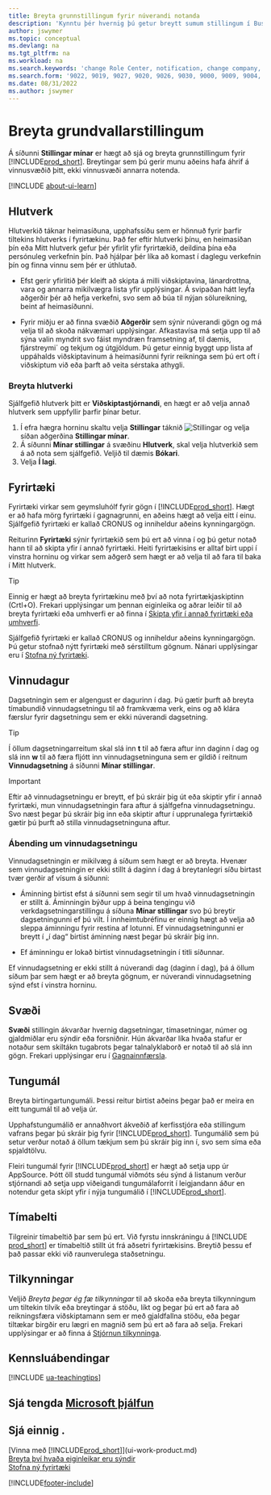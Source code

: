 ```yaml
---
title: Breyta grunnstillingum fyrir núverandi notanda
description: 'Kynntu þér hvernig þú getur breytt sumum stillingum í Business Central, til dæmis hlutverkinu þínu og Mitt hlutverk, fyrirtæki, vinnudagsetningu og tímabelti.'
author: jswymer
ms.topic: conceptual
ms.devlang: na
ms.tgt_pltfrm: na
ms.workload: na
ms.search.keywords: 'change Role Center, notification, change company, change work date, decimal separator'
ms.search.form: '9022, 9019, 9027, 9020, 9026, 9030, 9000, 9009, 9004, 9005, 9024, 9006, 9007, 9010, 9016, 9017'
ms.date: 08/31/2022
ms.author: jswymer
---
```

# <a name="change-basic-settings"></a>Breyta grundvallarstillingum

Á síðunni **Stillingar mínar** er hægt að sjá og breyta grunnstillingum fyrir [!INCLUDE[prod_short](includes/prod_short.md)]. Breytingar sem þú gerir munu aðeins hafa áhrif á vinnusvæðið þitt, ekki vinnusvæði annarra notenda.  

[!INCLUDE [about-ui-learn](includes/about-ui-learn.md)]

## <a name="role"></a><a name="role-center"></a>Hlutverk

Hlutverkið táknar heimasíðuna, upphafssíðu sem er hönnuð fyrir þarfir tiltekins hlutverks í fyrirtækinu. Það fer eftir hlutverki þínu, en heimasíðan þín eða Mitt hlutverk gefur þér yfirlit yfir fyrirtækið, deildina þína eða persónuleg verkefnin þín. Það hjálpar þér líka að komast í daglegu verkefnin þín og finna vinnu sem þér er úthlutað.

* Efst gerir yfirlitið þér kleift að skipta á milli viðskiptavina, lánardrottna, vara og annarra mikilvægra lista yfir upplýsingar. Á svipaðan hátt leyfa aðgerðir þér að hefja verkefni, svo sem að búa til nýjan sölureikning, beint af heimasíðunni.

* Fyrir miðju er að finna svæðið **Aðgerðir** sem sýnir núverandi gögn og má velja til að skoða nákvæmari upplýsingar. Afkastavísa má setja upp til að sýna valin myndrit svo fáist myndræn framsetning af, til dæmis, fjárstreymi´ og tekjum og útgjöldum. Þú getur einnig byggt upp lista af uppáhalds viðskiptavinum á heimasíðunni fyrir reikninga sem þú ert oft í viðskiptum við eða þarft að veita sérstaka athygli.

### <a name="change-the-role"></a>Breyta hlutverki

Sjálfgefið hlutverk þitt er **Viðskiptastjórnandi**, en hægt er að velja annað hlutverk sem uppfyllir þarfir þínar betur.  

1. Í efra hægra horninu skaltu velja **Stillingar** táknið ![Stillingar](media/ui-experience/settings_icon_small.png "Stillingatákn fyrir hlutverkamiðstöð") og velja síðan aðgerðina **Stillingar mínar**.
2. Á síðunni **Mínar stillingar** á svæðinu **Hlutverk**, skal velja hlutverkið sem á að nota sem sjálfgefið. Veljið til dæmis **Bókari**.
3. Velja **Í lagi**.

## <a name="company"></a><a name="company"></a>Fyrirtæki

Fyrirtæki virkar sem geymsluhólf fyrir gögn í [!INCLUDE[prod_short](includes/prod_short.md)]. Hægt er að hafa mörg fyrirtæki í gagnagrunni, en aðeins hægt að velja eitt í einu. Sjálfgefið fyrirtæki er kallað CRONUS og inniheldur aðeins kynningargögn.

Reiturinn **Fyrirtæki** sýnir fyrirtækið sem þú ert að vinna í og þú getur notað hann til að skipta yfir í annað fyrirtæki. Heiti fyrirtækisins er alltaf birt uppi í vinstra horninu og virkar sem aðgerð sem hægt er að velja til að fara til baka í Mitt hlutverk.

> [!TIP]
> Einnig er hægt að breyta fyrirtækinu með því að nota fyrirtækjaskiptinn (Crtl+O). Frekari upplýsingar um þennan eiginleika og aðrar leiðir til að breyta fyrirtæki eða umhverfi er að finna í [Skipta yfir í annað fyrirtæki eða umhverfi](ui-organization-switch.md).

Sjálfgefið fyrirtæki er kallað CRONUS og inniheldur aðeins kynningargögn. Þú getur stofnað nýtt fyrirtæki með sérstilltum gögnum. Nánari upplýsingar eru í [Stofna ný fyrirtæki](about-new-company.md).

<!--
### <a name="to-change-the-company-name"></a>To change the company name

The company name is always displayed at the top left corner and works as an action that you can choose to go back to the Role Center. You can change this name on the **Company Information** page.

1. Choose the ![Sprocket icon to open the Settings menu.](media/ui-experience/settings_icon_small.png) icon, and then choose the **Company Information** action.
2. In the **Name** field, enter the new company name.
3. Leave the page. The system restarts and displays the new company in the top-left corner.

### <a name="to-display-a-company-badge-for-quick-access-to-company-information"></a><a name="badge"></a>To display a company badge for quick access to company information

You can add a customized badge in the top-right corner, which you can choose to quickly view company name and tenant information in a pop-up box. The company badge is also useful when [!INCLUDE[prod_short](includes/prod_short.md)] is embedded in another application, like Microsoft Teams or in some other web application. In these cases, because the [!INCLUDE[web_client](includes/web_client.md)] displays less surrounding contextual information, the company badge serves as the only way to determine which company or environment a record belongs to.

1. Choose the ![Lightbulb that opens the Tell Me feature.](media/ui-search/search_small.png "Tell me what you want to do") icon, enter **Company Information**, and then choose the related link.
2. On the **Company Badge** FastTab, fill in the fields as necessary. [!INCLUDE[tooltip-inline-tip](includes/tooltip-inline-tip_md.md)].

> [!NOTE]
> If a company badge is defined, then you cannot change the company name as described in [To change the company name](ui-change-basic-settings.md#to-change-the-company-name)-->

## <a name="work-date"></a><a name="work-date"></a>Vinnudagur

Dagsetningin sem er algengust er dagurinn í dag. Þú gætir þurft að breyta tímabundið vinnudagsetningu til að framkvæma verk, eins og að klára færslur fyrir dagsetningu sem er ekki núverandi dagsetning.

> [!TIP]  
> Í öllum dagsetningarreitum skal slá inn **t** til að færa aftur inn daginn í dag og slá inn **w** til að færa fljótt inn vinnudagsetninguna sem er gildið í reitnum **Vinnudagsetning** á síðunni **Mínar stillingar**.

> [!IMPORTANT]  
> Eftir að vinnudagsetningu er breytt, ef þú skráir þig út eða skiptir yfir í annað fyrirtæki, mun vinnudagsetningin fara aftur á sjálfgefna vinnudagsetningu. Svo næst þegar þú skráir þig inn eða skiptir aftur í upprunalega fyrirtækið gætir þú þurft að stilla vinnudagsetninguna aftur.

### <a name="work-date-indication"></a>Ábending um vinnudagsetningu

Vinnudagsetningin er mikilvæg á síðum sem hægt er að breyta. Hvenær sem vinnudagsetningin er ekki stillt á daginn í dag á breytanlegri síðu birtast tvær gerðir af vísum á síðunni:

* Áminning birtist efst á síðunni sem segir til um hvað vinnudagsetningin er stillt á. Áminningin býður upp á beina tengingu við verkdagsetningarstillingu á síðuna **Mínar stillingar** svo þú breytir dagsetningunni ef þú vilt. Í innheimtubréfinu er einnig hægt að velja að sleppa áminningu fyrir restina af lotunni. Ef vinnudagsetningunni er breytt í „í dag“ birtist áminning næst þegar þú skráir þig inn.

* Ef áminningu er lokað birtist vinnudagsetningin í titli síðunnar.  

Ef vinnudagsetning er ekki stillt á núverandi dag (daginn í dag), þá á öllum síðum þar sem hægt er að breyta gögnum, er núverandi vinnudagsetning sýnd efst í vinstra horninu.

## <a name="region"></a><a name="region"></a> Svæði

**Svæði** stillingin ákvarðar hvernig dagsetningar, tímasetningar, númer og gjaldmiðlar eru sýndir eða forsniðnir. Hún ákvarðar líka hvaða stafur er notaður sem skiltákn tugabrots þegar talnalyklaborð er notað til að slá inn gögn. Frekari upplýsingar eru í [Gagnainnfærsla](ui-enter-data.md#decimal).

## <a name="language"></a><a name="language"></a> Tungumál

Breyta birtingartungumáli. Þessi reitur birtist aðeins þegar það er meira en eitt tungumál til að velja úr.

Upphafstungumálið er annaðhvort ákveðið af kerfisstjóra eða stillingum vafrans þegar þú skráir þig fyrir [!INCLUDE[prod_short](includes/prod_short.md)]. Tungumálið sem þú setur verður notað á öllum tækjum sem þú skráir þig inn í, svo sem síma eða spjaldtölvu.

Fleiri tungumál fyrir [!INCLUDE[prod_short](includes/prod_short.md)] er hægt að setja upp úr AppSource. Þótt öll studd tungumál viðmóts séu sýnd á listanum verður stjórnandi að setja upp viðeigandi tungumálaforrit í leigjandann áður en notendur geta skipt yfir í nýja tungumálið í [!INCLUDE[prod_short](includes/prod_short.md)].  

## <a name="time-zone"></a>Tímabelti

Tilgreinir tímabeltið þar sem þú ert. Við fyrstu innskráningu á [!INCLUDE [prod_short](includes/prod_short.md)] er tímabeltið stillt út frá aðsetri fyrirtækisins. Breytið þessu ef það passar ekki við raunverulega staðsetningu.  

## <a name="notifications"></a>Tilkynningar

Veljið *Breyta þegar ég fæ tilkynningar* til að skoða eða breyta tilkynningum um tiltekin tilvik eða breytingar á stöðu, líkt og þegar þú ert að fara að reikningsfæra viðskiptamann sem er með gjaldfallna stöðu, eða þegar tiltækar birgðir eru lægri en magnið sem þú ert að fara að selja. Frekari upplýsingar er að finna á [Stjórnun tilkynninga](ui-smart-notifications.md).

## <a name="teaching-tips"></a>Kennsluábendingar

[!INCLUDE [ua-teachingtips](includes/ua-teachingtips.md)]

## <a name="see-related-microsoft-training"></a>Sjá tengda [Microsoft þjálfun](/training/modules/personalize-ui-dynamics-365-business-central/index)

## <a name="see-also"></a>Sjá einnig .

[Vinna með [!INCLUDE[prod_short](includes/prod_short.md)]](ui-work-product.md)  
[Breyta því hvaða eiginleikar eru sýndir](ui-experiences.md)  
[Stofna ný fyrirtæki](about-new-company.md)  

[!INCLUDE[footer-include](includes/footer-banner.md)]
